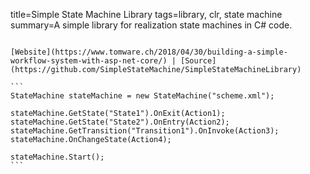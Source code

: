 title=Simple State Machine Library
tags=library, clr, state machine
summary=A simple library for realization state machines in C# code.
~~~~~~

[Website](https://www.tomware.ch/2018/04/30/building-a-simple-workflow-system-with-asp-net-core/) | [Source](https://github.com/SimpleStateMachine/SimpleStateMachineLibrary)

```
StateMachine stateMachine = new StateMachine("scheme.xml");

stateMachine.GetState("State1").OnExit(Action1);
stateMachine.GetState("State2").OnEntry(Action2);
stateMachine.GetTransition("Transition1").OnInvoke(Action3);
stateMachine.OnChangeState(Action4);

stateMachine.Start();
```

